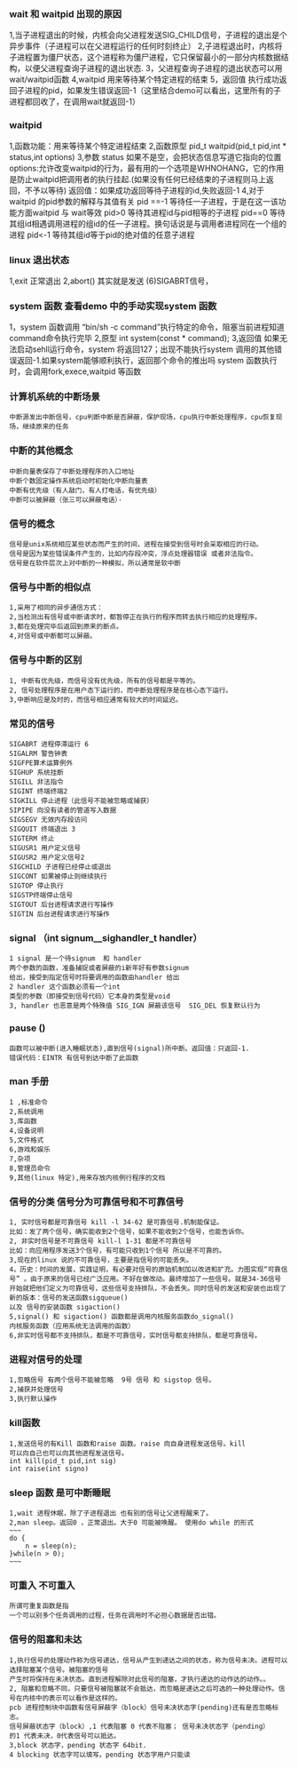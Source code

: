 ### wait 和 waitpid 出现的原因
1,当子进程退出的时候，内核会向父进程发送SIG_CHILD信号，子进程的退出是个异步事件（子进程可以在父进程运行的任何时刻终止）
2,子进程退出时，内核将子进程置为僵尸状态，这个进程称为僵尸进程，它只保留最小的一部分内核数据结构，以便父进程查询子进程的退出状态.
3，父进程查询子进程的退出状态可以用wait/waitpid函数
4,waitpid 用来等待某个特定进程的结束
5，返回值
执行成功返回子进程的pid，如果发生错误返回-1（这里结合demo可以看出，这里所有的子进程都回收了，在调用wait就返回-1）
### waitpid 
1,函数功能：用来等待某个特定进程结束
2,函数原型 pid_t waitpid(pid_t pid,int * status,int options)
3,参数 
	status 如果不是空，会把状态信息写道它指向的位置
	options:允许改变waitpid的行为，最有用的一个选项是WHNOHANG，它的作用是防止waitpid把调用者的执行挂起.(如果没有任何已经结束的子进程则马上返回，不予以等待)
	返回值：如果成功返回等待子进程的id,失败返回-1
4,对于waitpid 的pid参数的解释与其值有关
	pid ==-1 等待任一子进程，于是在这一该功能方面waitpid 与 wait等效
	pid>0 等待其进程id与pid相等的子进程
	pid==0 等待其组id相遇调用进程的组id的任一子进程。换句话说是与调用者进程同在一个组的进程
	pid<-1 等待其组id等于pid的绝对值的任意子进程
### linux 退出状态
1,exit 正常退出
2,abort() 其实就是发送 (6)SIGABRT信号，	
### system 函数 查看demo 中的手动实现system 函数
1，system 函数调用 “bin/sh -c command”执行特定的命令，阻塞当前进程知道command命令执行完毕 
2,原型 int system(const * command);
3,返回值
	如果无法启动sehll运行命令，system 将返回127；出现不能执行system
	调用的其他错误返回-1.如果system能够顺利执行，返回那个命令的推出吗
	system 函数执行时，会调用fork,exece,waitpid 等函数
### 计算机系统的中断场景
	中断源发出中断信号，cpu判断中断是否屏蔽，保护现场，cpu执行中断处理程序，cpu恢复现场，继续原来的任务
### 中断的其他概念
	中断向量表保存了中断处理程序的入口地址
	中断个数固定操作系统启动时初始化中断向量表
	中断有优先级（有人敲门，有人打电话，有优先级）
	中断可以被屏蔽（张三可以屏蔽电话）·
### 信号的概念
	信号是unix系统相应某些状态而产生的时间，进程在接受到信号时会采取相应的行动。
	信号是因为某些错误条件产生的，比如内存段冲突，浮点处理器错误 或者非法指令。
	信号是在软件层次上对中断的一种模拟，所以通常是软中断
### 信号与中断的相似点
	1,采用了相同的异步通信方式：
	2,当检测出有信号或中断请求时，都暂停正在执行的程序而转去执行相应的处理程序。
	3,都在处理完毕后返回到原来的断点。
	4,对信号或中断都可以屏蔽。
### 信号与中断的区别
	1, 中断有优先级，而信号没有优先级，所有的信号都是平等的。
	2, 信号处理程序是在用户态下运行的，而中断处理程序是在核心态下运行。
	3,中断响应是及时的，而信号相应通常有较大的时间延迟。
### 常见的信号
	SIGABRT 进程停滞运行 6 
	SIGALRM 警告钟表
	SIGFPE算术运算例外
	SIGHUP 系统挂断
	SIGILL 非法指令
	SIGINT 终端终端2
	SIGKILL 停止进程（此信号不能被忽略或捕获）
	SIPIPE 向没有读者的管道写入数据
	SIGSEGV 无效内存段访问
	SIGQUIT 终端退出 3
	SIGTERM 终止
	SIGUSR1 用户定义信号
	SIGUSR2 用户定义信号2
	SIGCHILD 子进程已经停止或退出
	SIGCONT 如果被停止则继续执行
	SIGTOP 停止执行
	SIGSTP终端停止信号
	SIGTOUT 后台进程请求进行写操作
	SIGTIN 后台进程请求进行写操作

### signal （int signum__sighandler_t handler）
	1 signal 是一个待signum  和 handler
	两个参数的函数，准备捕捉或者屏蔽的i新年好有参数signum
	给出，接受到指定信号时将要调用的函数由handler 给出
	2 handler 这个函数必须有一个int
	类型的参数（即接受到信号代码）它本身的类型是void
    3, handler 也恶意是两个特殊值 SIG_IGN 屏蔽该信号  SIG_DEL 恢复默认行为	
### pause ()
	函数可以被中断(进入睡眠状态),直到信号(signal)所中断。返回值：只返回-1.
	错误代码：EINTR 有信号到达中断了此函数
### man 手册
	1 ,标准命令
	2,系统调用
	3,库函数
	4,设备说明
	5,文件格式
	6,游戏和娱乐
	7,杂项
	8,管理员命令
	9,其他(linux 特定),用来存放内核例行程序的文档
### 信号的分类 信号分为可靠信号和不可靠信号
	1, 实时信号都是可靠信号 kill -l 34-62 是可靠信号.机制能保证。
	比如：发了两个信号，确实能收到2个信号，如果不能收到2个信号，也能告诉你。
	2, 非实时信号是不可靠信号 kill-l 1-31 都是不可靠信号
	比如：向应用程序发送3个信号，有可能只收到1个信号 所以是不可靠的。 
	3,现在的linux 说的不可靠信号，主要是指信号的可能丢失。 
	4，历史：时间的发展，实践证明，有必要对信号的原始机制加以改进和扩充。力图实现“可靠信号” 。由于原来的信号已经广泛应用。不好在做改动。最终增加了一些信号。就是34-36信号
	开始就把他们定义为可靠信号，这些信号支持排队，不会丢失。同时信号的发送和安装也出现了新的版本：信号的发送函数sigqueue()
	以及 信号的安装函数 sigaction() 
	5,signal() 和 sigaction() 函数都是调用内核服务函数do_signal()
	内核服务函数（应用系统无法调用的函数）
	6,非实时信号都不支持排队，都是不可靠信号，实时信号都支持排队，都是可靠信号。
### 进程对信号的处理
	1,忽略信号 有两个信号不能被忽略  9号 信号 和 sigstop 信号。
	2,捕获并处理信号
	3,执行默认操作
### kill函数
	1,发送信号的有Kill 函数和raise 函数。raise 向自身进程发送信号。kill
	可以向自己也可以向其他进程发送信号。
	int kill(pid_t pid,int sig)
	int raise(int signo)
### sleep 函数	是可中断睡眠
	1,wait 进程休眠，除了子进程退出 也有别的信号让父进程醒来了。
	2,man sleep。返回0 ，正常退出。大于0 可能被唤醒。 使用do while 的形式
	~~~
	do {
		n = sleep(n);	
	}while(n > 0);
	~~~
### 可重入 不可重入
	所谓可重复函数是指
	一个可以别多个任务调用的过程，任务在调用时不必担心数据是否出错。	
### 信号的阻塞和未达
	1,执行信号的处理动作称为信号递达，信号从产生到递达之间的状态，称为信号未决。进程可以选择阻塞某个信号。被阻塞的信号
	产生时将保持在未决状态。直到进程解除对此信号的阻塞，才执行递达的动作达的动作。。
	2, 阻塞和忽略不同，只要信号被阻塞就不会抵达，而忽略是递达之后可选的一种处理动作。信号在内核中的表示可以看作是这样的。
	pcb 进程控制块中函数有信号屏蔽字（block）信号未决状态字(pending)还有是否忽略标志。
	信号屏蔽状态字（block）,1 代表阻塞 0 代表不阻塞； 信号未决状态字（pending）
	的1 代表未决，0代表信号可以抵达。
	3,block 状态字，pending 状态字 64bit.
    4 blocking 状态字可以填写。pending 状态字用户只能读 



